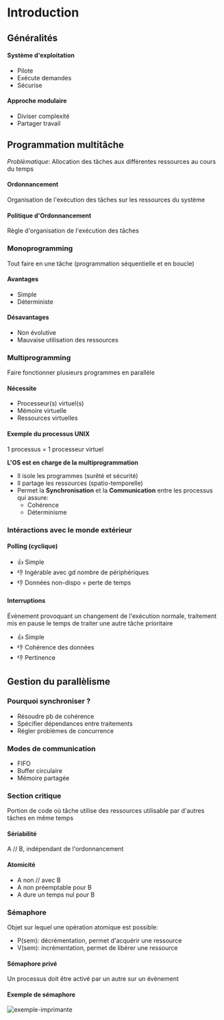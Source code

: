 # Introduction

## Généralités

#### Système d'exploitation
- Pilote
- Exécute demandes
- Sécurise

#### Approche modulaire
- Diviser complexité
- Partager travail

## Programmation multitâche
*Problèmatique*: Allocation des tâches aux différentes ressources au cours du temps

#### Ordonnancement
Organisation de l'exécution des tâches sur les ressources du système

#### Politique d'Ordonnancement
Règle d'organisation de l'exécution des tâches

### Monoprogramming
Tout faire en une tâche (programmation séquentielle et en boucle)
#### Avantages
- Simple
- Déterministe
#### Désavantages 
- Non évolutive
- Mauvaise utilisation des ressources

### Multiprogramming
Faire fonctionner plusieurs programmes en parallèle
#### Nécessite
- Processeur(s) virtuel(s)
- Mémoire virtuelle
- Ressources virtuelles

#### Exemple du processus UNIX
1 processus = 1 processeur virtuel

**L'OS est en charge de la multiprogrammation**
- Il isole les programmes (surêté et sécurité)
- Il partage les ressources (spatio-temporelle)
- Permet la **Synchronisation** et la **Communication** entre les processus qui assure:
    - Cohérence
    - Déterminisme

### Intéractions avec le monde extérieur
#### Polling (cyclique)
- 👍 Simple 
- 👎 Ingérable avec gd nombre de périphériques
- 👎 Données non-dispo = perte de temps
#### Interruptions
Évènement provoquant un changement de l'exécution normale, traitement mis en pause le temps de traiter une autre tâche prioritaire
- 👍 Simple 
- 👎 Cohérence des données
- 👎 Pertinence

## Gestion du parallèlisme 
### Pourquoi synchroniser ?
- Résoudre pb de cohérence
- Spécifier dépendances entre traitements
- Régler problèmes de concurrence
### Modes de communication
- FIFO
- Buffer circulaire
- Mémoire partagée
### Section critique
Portion de code où tâche utilise des ressources utilisable par d'autres tâches en même temps
#### Sériabilité
A // B, indépendant de l'ordonnancement
#### Atomicité
- A non // avec B
- A non préemptable pour B
- A dure un temps nul pour B

### Sémaphore
Objet sur lequel une opération atomique est possible:
- P(sem): décrémentation, permet d'acquérir une ressource
- V(sem): incrémentation, permet de libérer une ressource

#### Sémaphore privé
Un processus doit être activé par un autre sur un évènement

#### Exemple de sémaphore 
![exemple-imprimante](https://user-images.githubusercontent.com/19282069/140651622-3215740d-3f76-4012-a9a7-e89119a76b36.png)